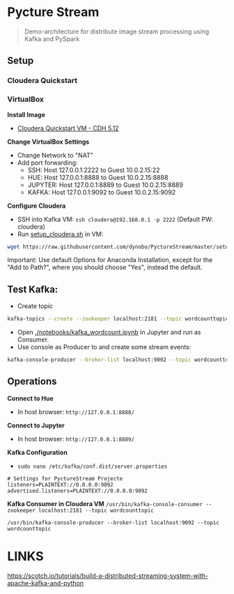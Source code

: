 # Pycture Stream

> Demo-architecture for distribute image stream processing using Kafka and PySpark

## Setup

### Cloudera Quickstart

### VirtualBox
**Install Image**
- [Cloudera Quickstart VM - CDH 5.12](https://www.cloudera.com/downloads/quickstart_vms/5-12.html)

**Change VirtualBox Settings**
- Change Network to "NAT"
- Add port forwarding:
    - SSH: Host 127.0.0.1:2222 to Guest 10.0.2.15:22
    - HUE:  Host 127.0.0.1:8888 to Guest 10.0.2.15:8888
    - JUPYTER:  Host 127.0.0.1:8889 to Guest 10.0.2.15:8889
    - KAFKA:   Host 127.0.0.1:9092 to Guest 10.0.2.15:9092

**Configure Cloudera**
- SSH into Kafka VM: `ssh cloudera@192.168.0.1 -p 2222` (Default PW: cloudera)
- Run [setup_cloudera.sh](setup_cloudera.sh) in VM:

```bash
wget https://raw.githubusercontent.com/dynobo/PyctureStream/master/setup_cloudera.sh && chmod +x ./setup_cloudera.sh && ./setup_cloudera.sh
```

Important: Use default Options for Anaconda Installation,  except for the "Add to Path?", where you should choose "Yes", instead the default.

## Test Kafka:
- Create topic

```bash
kafka-topics --create --zookeeper localhost:2181 --topic wordcounttopic --partitions 1 --replication-factor 1
```

- Open [./notebooks/kafka_wordcount.ipynb](./notebooks/kafka_wordcount.ipynb) in Jupyter and run as Consumer.
- Use console as Producer to and create some stream events:

 ```bash
 kafka-console-producer --broker-list localhost:9092 --topic wordcounttopic
 ```

## Operations
**Connect to Hue**
- In host browser: `http://127.0.0.1:8888/`

**Connect to Jupyter**
- In host browser: `http://127.0.0.1:8889/`

**Kafka Configuration**
- `sudo nano /etc/kafka/conf.dist/server.properties`

```
# Settings for PyctureStream Projecte
listeners=PLAINTEXT://0.0.0.0:9092
advertised.listeners=PLAINTEXT://0.0.0.0:9092
```

**Kafka Consumer in Cloudera VM**
`/usr/bin/kafka-console-consumer --zookeeper localhost:2181 --topic wordcounttopic`

`/usr/bin/kafka-console-producer --broker-list localhost:9092 --topic wordcounttopic`

# LINKS
https://scotch.io/tutorials/build-a-distributed-streaming-system-with-apache-kafka-and-python
